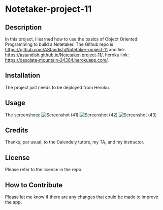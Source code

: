 # Notetaker-project-11

## Description

In this project, I learned how to use the basics of Object Oriented Programming to build a Notetaker. The Github repo is https://github.com/AStandish/Notetaker-project-11 and link https://astandish.github.io/Notetaker-project-11/, heroku link: https://desolate-mountain-24364.herokuapp.com/.

## Installation

The project just needs to be deployed from Heroku.

## Usage

The screenshots:
![Screenshot (41)](https://user-images.githubusercontent.com/112442942/209832465-8bcad426-313f-4104-b488-919f48f4b0da.png)
![Screenshot (42)](https://user-images.githubusercontent.com/112442942/209832467-5fa2e1b6-2d1c-45e5-93ad-26cf2de1e009.png)
![Screenshot (43)](https://user-images.githubusercontent.com/112442942/209832469-2bf665c3-7541-4a3d-8a92-57e67f5491c9.png)

## Credits

Thanks, per usual, to the Calendely tutors, my TA, and my instructor.

## License

Please refer to the licence in the repo.

## How to Contribute

Please let me know if there are any changes that could be made to improve the app.
